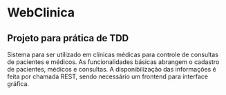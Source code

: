# WebClinica
## Projeto para prática de TDD

Sistema para ser utilizado em clínicas médicas para controle de consultas de pacientes e médicos.
As funcionalidades básicas abrangem o cadastro de pacientes, médicos e consultas. A disponibilização
das informações é feita por chamada REST, sendo necessário um frontend para interface gráfica.
